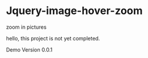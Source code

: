 # Jquery-image-hover-zoom
zoom in pictures


hello, this project is not yet completed.

Demo Version 0.0.1
